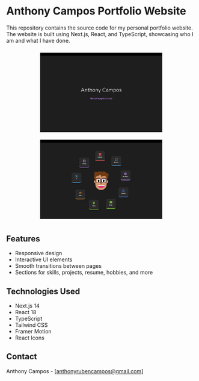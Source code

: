 # Anthony Campos Portfolio Website

This repository contains the source code for my personal portfolio website. The website is built using Next.js, React, and TypeScript, showcasing who I am and what I have done.

<div style="display: flex; justify-content: space-around; flex-wrap: wrap;">
  <img src="pics/portfolioPic1.png" alt="Home Page" width="325" style="margin: 10px;"/>
  <img src="pics/portfolioPic2.png" alt="Home Page" width="325" style="margin: 10px;"/>
</div>

## Features

- Responsive design
- Interactive UI elements
- Smooth transitions between pages
- Sections for skills, projects, resume, hobbies, and more

## Technologies Used

- Next.js 14
- React 18
- TypeScript
- Tailwind CSS
- Framer Motion
- React Icons

## Contact

Anthony Campos - [anthonyrubencampos@gmail.com]
